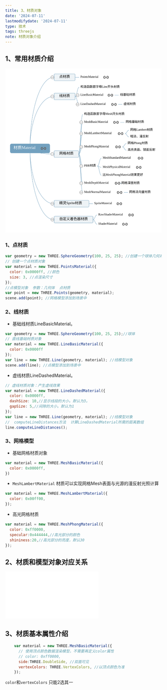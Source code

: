 ```yaml
---
title: 3、材质对象
date: '2024-07-11'
lastmodifydate: '2024-07-11'
type: 技术
tags: threejs
note: 材质对象介绍
---
```

## 1、常用材质介绍

<img src='../../images/threejs/threejs25材质Material.svg'>

### 1、点材质
```js
var geometry = new THREE.SphereGeometry(100, 25, 25); //创建一个球体几何对象
// 创建一个点材质对象
var material = new THREE.PointsMaterial({
  color: 0x0000ff, //颜色
  size: 3, //点渲染尺寸
});
//点模型对象  参数：几何体  点材质
var point = new THREE.Points(geometry, material);
scene.add(point); //网格模型添加到场景中
```
### 2、线材质
+ 基础线材质LineBasicMaterial。
```js
var geometry = new THREE.SphereGeometry(100, 25, 25);//球体
// 直线基础材质对象
var material = new THREE.LineBasicMaterial({
  color: 0x0000ff
});
var line = new THREE.Line(geometry, material); //线模型对象
scene.add(line); //点模型添加到场景中
```
+ 虚线材质LineDashedMaterial。
```js
// 虚线材质对象：产生虚线效果
var material = new THREE.LineDashedMaterial({
  color: 0x0000ff,
  dashSize: 10,//显示线段的大小。默认为3。
  gapSize: 5,//间隙的大小。默认为1
});
var line = new THREE.Line(geometry, material); //线模型对象
//  computeLineDistances方法  计算LineDashedMaterial所需的距离数组
line.computeLineDistances();
```
### 3、网格模型
+ 基础网格材质对象
```js
var material = new THREE.MeshBasicMaterial({
  color: 0x0000ff,
})
```
+ `MeshLambertMaterial` 材质可以实现网格Mesh表面与光源的漫反射光照计算
```js
var material = new THREE.MeshLambertMaterial({
  color: 0x00ff00,
});
```
+ 高光网格材质
```js
var material = new THREE.MeshPhongMaterial({
  color: 0xff0000,
  specular:0x444444,//高光部分的颜色
  shininess:20,//高光部分的亮度，默认30
});
```
## 2、材质和模型对象对应关系
<embed src="../../images/threejs/threejs25材质和模型对应关系.svg">

## 3、材质基本属性介绍
```js
    var material = new THREE.MeshBasicMaterial({
      // 使用顶点颜色数据渲染模型，不需要再定义color属性
      // color: 0xff0000,
      side:THREE.DoubleSide, //双面可见
      vertexColors: THREE.VertexColors, //以顶点颜色为准
    });
```
`color`和`vertexColors` 只能2选其一
